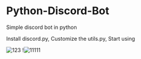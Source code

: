 # Python-Discord-Bot
Simple discord bot in python

Install discord.py, Customize the utils.py, Start using

![123](https://user-images.githubusercontent.com/75940903/129722724-e3444ab3-fe53-4fdb-b2fb-c32b1501649b.png)
!![11111](https://user-images.githubusercontent.com/75940903/129722721-7fcba725-29dd-4c8d-b1e2-825b1f525f3c.png)



